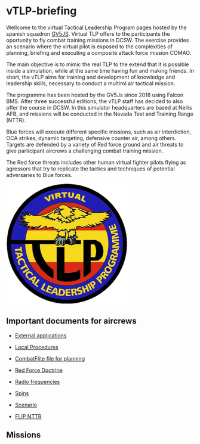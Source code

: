 # vTLP-briefing
Wellcome to the virtual Tactical Leadership Program pages hosted by the spanish squadron [GV5JS](http://foro.gv5js.com/). Virtual TLP offers to the participants the oportunity to fly combat training missions in DCSW. The exercise provides an scenario where the virtual pilot is exposed to the complexities of planning, briefing and executing a composite attack force mission COMAO.

The main objective is to mimic the real TLP to the extend that it is possible inside a simulation, while at the same time having fun and making friends. In short, the vTLP aims for training and development of knowledge and leadership skills, necessary to conduct a multirol air tactical mission.

The programme has been hosted by the GV5Js since 2018 using Falcon BMS. After three successful editions, the vTLP staff has decided to also offer the course in DCSW. In this simulator headquarters are based at Nellis AFB, and missions will be conducted in the Nevada Test and Training Range (NTTR).
 
Blue forces will execute different specific missions, such as air interdiction, OCA strikes, dynamic targeting, defensive counter air, among others. Targets are defended by a variety of Red force ground and air threats to give participant aircrews a challenging combat training mission.
 
The Red force threats includes other human virtual fighter pilots flying as agressors that try to replicate the tactics and techniques of potential adversaries to Blue forces.


![](Images/vTLPlogo.png)

## Important documents for aircrews
* [External applications](./docs/external.md)

* [Local Procedures](./docs/LocalProcedures.md)

* [CombatFlite file for planning](files/vRFCombatFlite.cf)

* [Red Force Doctrine](./docs/RedDoctrine.md)

* [Radio frequencies](./docs/freqs.md)

* [Spins](files/spins.pdf)

* [Scenario](./docs/scenario.md)

* [FLIP NTTR](files/476vFGFlightInfoPubNevada.pdf)

## Missions


